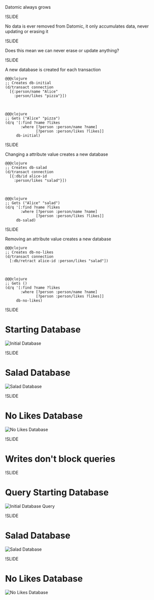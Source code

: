 Datomic always grows

!SLIDE

No data is ever removed from Datomic, it only accumulates data, never updating or erasing it

!SLIDE

Does this mean we can never erase or update anything?

!SLIDE

A new database is created for each transaction

    @@@clojure
    ;; Creates db-initial
    (d/transact connection
      [{:person/name "Alice"
        :person/likes "pizza"}])

<br />

	@@@clojure
    ;; Gets ("Alice" "pizza")
	(d/q '[:find ?name ?likes
		   :where [?person :person/name ?name]
				  [?person :person/likes ?likes]]
		 db-initial)

!SLIDE

Changing a attribute value creates a new database


    @@@clojure
    ;; Creates db-salad
    (d/transact connection
      [{:db/id alice-id
        :person/likes "salad"}])

<br />

	@@@clojure
    ;; Gets ("Alice" "salad")
	(d/q '[:find ?name ?likes
		   :where [?person :person/name ?name]
				  [?person :person/likes ?likes]]
		 db-salad)

!SLIDE

Removing an attribute value creates a new database

    @@@clojure
    ;; Creates db-no-likes
    (d/transact connection
      [:db/retract alice-id :person/likes "salad"])

<br />

	@@@clojure
    ;; Gets ()
	(d/q '[:find ?name ?likes
		   :where [?person :person/name ?name]
				  [?person :person/likes ?likes]]
		 db-no-likes)

!SLIDE

# Starting Database

![Initial Database](../../images/datomic-initial.png)

!SLIDE

# Salad Database

![Salad Database](../../images/datomic-salad.png)

!SLIDE

# No Likes Database

![No Likes Database](../../images/datomic-no-likes.png)

!SLIDE

# Writes don't block queries

!SLIDE

# Query Starting Database

![Initial Database Query](../../images/datomic-initial-query.png)

!SLIDE

# Salad Database

![Salad Database](../../images/datomic-salad-query.png)

!SLIDE

# No Likes Database

![No Likes Database](../../images/datomic-no-likes-query.png)

